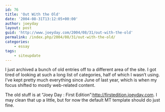```yaml
---
id: 76
title: 'Out With the Old'
date: '2004-08-31T13:12:05+00:00'
author: joeyday
layout: post
guid: 'http://www.joeyday.com/2004/08/31/out-with-the-old'
permalink: /index.php/2004/08/31/out-with-the-old/
categories:
    - essay
tags:
    - siteupdate
---
```


I just archived a bunch of old entries off to a different area of the site. I got tired of looking at such a long list of categories, half of which I wasn’t using. I’ve kept pretty much everything since June of last year, which is when my focus shifted to mostly web-related content.

The old stuff is at “Joey Day : First Edition”:http://firstedition.joeyday.com. I may clean that up a little, but for now the default MT template should do just fine.